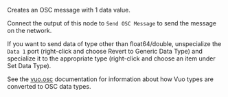 Creates an OSC message with 1 data value.

Connect the output of this node to `Send OSC Message` to send the message on the network.

If you want to send data of type other than float64/double, unspecialize the `Data 1` port (right-click and choose Revert to Generic Data Type) and specialize it to the appropriate type (right-click and choose an item under Set Data Type).

See the [vuo.osc](vuo-nodeset://vuo.osc) documentation for information about how Vuo types are converted to OSC data types.
